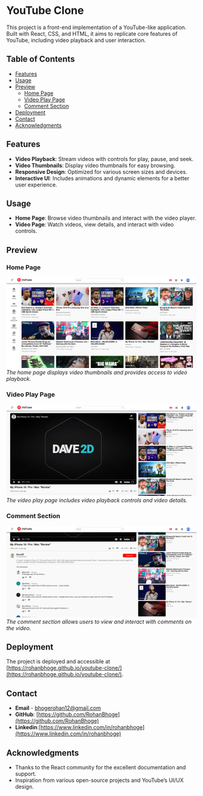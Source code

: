 # YouTube Clone

This project is a front-end implementation of a YouTube-like application. Built with React, CSS, and HTML, it aims to replicate core features of YouTube, including video playback and user interaction.

## Table of Contents

- [Features](#features)
- [Usage](#usage)
- [Preview](#preview)
  - [Home Page](#home-page)
  - [Video Play Page](#video-play-page)
  - [Comment Section](#comment-section)
- [Deployment](#deployment)
- [Contact](#contact)
- [Acknowledgments](#acknowledgments)

## Features

- **Video Playback**: Stream videos with controls for play, pause, and seek.
- **Video Thumbnails**: Display video thumbnails for easy browsing.
- **Responsive Design**: Optimized for various screen sizes and devices.
- **Interactive UI**: Includes animations and dynamic elements for a better user experience.


## Usage

- **Home Page**: Browse video thumbnails and interact with the video player.
- **Video Page**: Watch videos, view details, and interact with video controls.

## Preview

### Home Page

![Home Page](./youtube_clone_assets/assets/yt_00.png)  
*The home page displays video thumbnails and provides access to video playback.*

### Video Play Page

![Video Play Page](./youtube_clone_assets/assets/yt_01.png)  
*The video play page includes video playback controls and video details.*

### Comment Section

![Comment Section](./youtube_clone_assets/assets/yt_02.png)  
*The comment section allows users to view and interact with comments on the video.*

## Deployment

The project is deployed and accessible at [https://rohanbhoge.github.io/youtube-clone/](https://rohanbhoge.github.io/youtube-clone/). 

## Contact

- **Email** - [bhogerohan12@gmail.com](mailto:bhogerohan12@gmail.com)
- **GitHub**: [https://github.com/RohanBhoge](https://github.com/RohanBhoge)
- **Linkedin**:[https://www.linkedin.com/in/rohanbhoge](https://www.linkedin.com/in/rohanbhoge)

## Acknowledgments

- Thanks to the React community for the excellent documentation and support.
- Inspiration from various open-source projects and YouTube’s UI/UX design.

